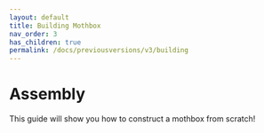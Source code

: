 ```yaml
---
layout: default
title: Building Mothbox
nav_order: 3
has_children: true
permalink: /docs/previousversions/v3/building
---
```


# Assembly
This guide will show you how to construct a mothbox from scratch!
